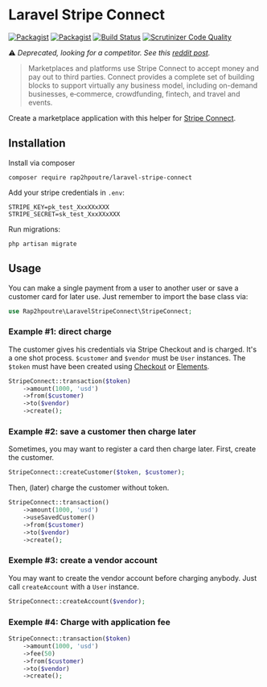 # Laravel Stripe Connect

[![Packagist](https://img.shields.io/packagist/v/rap2hpoutre/laravel-stripe-connect.svg)]()
[![Packagist](https://img.shields.io/packagist/l/rap2hpoutre/laravel-stripe-connect.svg)](https://packagist.org/packages/rap2hpoutre/laravel-stripe-connect)
[![Build Status](https://travis-ci.org/rap2hpoutre/laravel-stripe-connect.svg?branch=master)](https://travis-ci.org/rap2hpoutre/laravel-stripe-connect)
[![Scrutinizer Code Quality](https://scrutinizer-ci.com/g/rap2hpoutre/laravel-stripe-connect/badges/quality-score.png?b=master)](https://scrutinizer-ci.com/g/rap2hpoutre/laravel-stripe-connect/?branch=master)

⚠️ _Deprecated, looking for a competitor. See this [reddit post](https://www.reddit.com/r/laravel/comments/avdki2/is_there_an_alternative_to_laravelstripeconnect/)._

> Marketplaces and platforms use Stripe Connect to accept money and pay out to third parties. Connect provides a complete set of building blocks to support virtually any business model, including on-demand businesses, e‑commerce, crowdfunding, fintech, and travel and events. 

Create a marketplace application with this helper for [Stripe Connect](https://stripe.com/connect).

## Installation

Install via composer

```
composer require rap2hpoutre/laravel-stripe-connect
```

Add your stripe credentials in `.env`:

```
STRIPE_KEY=pk_test_XxxXXxXXX
STRIPE_SECRET=sk_test_XxxXXxXXX
```

Run migrations:

```
php artisan migrate
```

## Usage

You can make a single payment from a user to another user
 or save a customer card for later use. Just remember to
 import the base class via:
 
```php
use Rap2hpoutre\LaravelStripeConnect\StripeConnect;
```

### Example #1: direct charge

The customer gives his credentials via Stripe Checkout and is charged.
It's a one shot process. `$customer` and `$vendor` must be `User` instances. The `$token` must have been created using [Checkout](https://stripe.com/docs/checkout/tutorial) or [Elements](https://stripe.com/docs/stripe-js).

```php
StripeConnect::transaction($token)
    ->amount(1000, 'usd')
    ->from($customer)
    ->to($vendor)
    ->create(); 
```

### Example #2: save a customer then charge later

Sometimes, you may want to register a card then charge later.
First, create the customer.

```php
StripeConnect::createCustomer($token, $customer);
```

Then, (later) charge the customer without token.

```php
StripeConnect::transaction()
    ->amount(1000, 'usd')
    ->useSavedCustomer()
    ->from($customer)
    ->to($vendor)
    ->create(); 
```

### Exemple #3: create a vendor account

You may want to create the vendor account before charging anybody.
Just call `createAccount` with a `User` instance.

```php
StripeConnect::createAccount($vendor);
```

### Exemple #4: Charge with application fee

```php
StripeConnect::transaction($token)
    ->amount(1000, 'usd')
    ->fee(50)
    ->from($customer)
    ->to($vendor)
    ->create(); 
```
